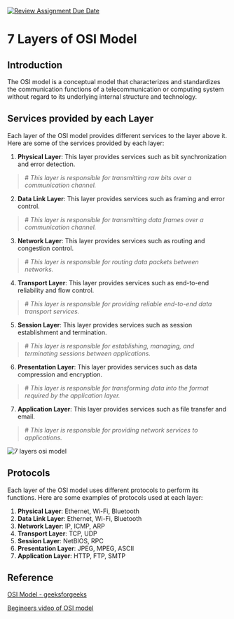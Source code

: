 [![Review Assignment Due Date](https://classroom.github.com/assets/deadline-readme-button-24ddc0f5d75046c5622901739e7c5dd533143b0c8e959d652212380cedb1ea36.svg)](https://classroom.github.com/a/XQFqmf_M)
# 7 Layers of OSI Model

## Introduction
The OSI model is a conceptual model that characterizes and standardizes the communication functions of a telecommunication or computing system without regard to its underlying internal structure and technology.

## Services provided by each Layer
Each layer of the OSI model provides different services to the layer above it. Here are some of the services provided by each layer:

1. **Physical Layer**: This layer provides services such as bit synchronization and error detection.

>\# _This layer is responsible for transmitting raw bits over a communication channel._

2. **Data Link Layer**: This layer provides services such as framing and error control.

>\# _This layer is responsible for transmitting data frames over a communication channel._

3. **Network Layer**: This layer provides services such as routing and congestion control.

>\# _This layer is responsible for routing data packets between networks._

4. **Transport Layer**: This layer provides services such as end-to-end reliability and flow control.

>\# _This layer is responsible for providing reliable end-to-end data transport services._

5. **Session Layer**: This layer provides services such as session establishment and termination.

>\# _This layer is responsible for establishing, managing, and terminating sessions between applications._

6. **Presentation Layer**: This layer provides services such as data compression and encryption.

>\# _This layer is responsible for transforming data into the format required by the application layer._

7. **Application Layer**: This layer provides services such as file transfer and email.

>\# _This layer is responsible for providing network services to applications._

![ 7 layers osi model](https://th.bing.com/th/id/R.997589ed96f3afd7f09a4e447c9d7dee?rik=XihBJiksHKyspA&riu=http%3a%2f%2f2.bp.blogspot.com%2f-vJgR94jEIis%2fTgyo3dTnmcI%2fAAAAAAAAAAM%2f6dYp9WKKfy8%2fs1600%2f2911722148_b705ac15d9_o.png&ehk=e0MabLs9%2bkDhDA3kUKZVGfVgTJJZ0Z5H6TFTDuHOpUE%3d&risl=&pid=ImgRaw&r=0)


## Protocols
Each layer of the OSI model uses different protocols to perform its functions. Here are some examples of protocols used at each layer:

1. **Physical Layer**: Ethernet, Wi-Fi, Bluetooth
2. **Data Link Layer**: Ethernet, Wi-Fi, Bluetooth
3. **Network Layer**: IP, ICMP, ARP
4. **Transport Layer**: TCP, UDP
5. **Session Layer**: NetBIOS, RPC
6. **Presentation Layer**: JPEG, MPEG, ASCII
7. **Application Layer**: HTTP, FTP, SMTP

## Reference
[OSI Model - geeksforgeeks](https://www.geeksforgeeks.org/layers-of-osi-model/)

[Begineers video of OSI model](https://www.youtube.com/watch?v=vv4y_uOneC0&pp=ygUJb3NpIG1vZGVs)
